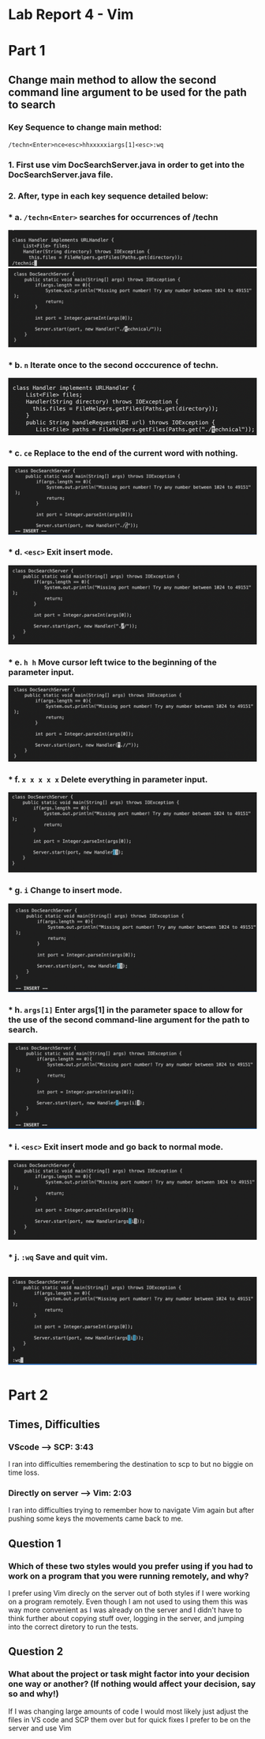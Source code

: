# Lab Report 4 - Vim

# Part 1
## Change main method to allow the second command line argument to be used for the path to search

### Key Sequence to change main method:
`/techn<Enter>nce<esc>hhxxxxxiargs[1]<esc>:wq`

### 1. First use vim DocSearchServer.java in order to get into the DocSearchServer.java file.
### 2. After, type in each key sequence detailed below:

### * a. `/techn<Enter>` **searches for occurrences of /techn**
![Step1](Lab4-img/Lab4.1.png)
![Step1.1](Lab4-img/Lab4.1.1.png) 

### * b. `n` **Iterate once to the second occcurence of techn.**
![Step2](Lab4-img/Lab4.2.png)

### * c. `ce` **Replace to the end of the current word with nothing.**
 ![Step3](Lab4-img/Lab4.3.png)

### * d. `<esc>` **Exit insert mode.**
 ![Step4](Lab4-img/Lab4.4.png)

### * e. `h h` **Move cursor left twice to the beginning of the parameter input.**
 ![Step5](Lab4-img/Lab4.5.png)



### * f. `x x x x x` **Delete everything in parameter input.**
 ![Step6](Lab4-img/Lab4.6.png)


### * g. `i` **Change to insert mode.**
 ![Step7](Lab4-img/Lab4.7.png)

### * h. `args[1]` **Enter args[1] in the parameter space to allow for the use of the second command-line argument for the path to search.**
 ![Step8](Lab4-img/Lab4.8.png)

### * i. `<esc>` **Exit insert mode and go back to normal mode.**
 ![Step9](Lab4-img/Lab4.9.png)

### * j. `:wq` **Save and quit vim.**
 ![Step10](Lab4-img/Lab4.10.png)
---

# Part 2

## Times, Difficulties
### VScode --> SCP: 3:43
I ran into difficulties remembering the destination to scp to but no biggie on time loss. 

### Directly on server --> Vim: 2:03
I ran into difficulties trying to remember how to navigate Vim again but after pushing some keys the movements came back to me.


## Question 1
### Which of these two styles would you prefer using if you had to work on a program that you were running remotely, and why?

I prefer using Vim direcly on the server out of both styles if I were working on a program remotely. Even though I am not used to using them this was way more convenient as I was already on the server and I didn't have to think further about copying stuff over, logging in the server, and jumping into the correct diretory to run the tests.

## Question 2
### What about the project or task might factor into your decision one way or another? (If nothing would affect your decision, say so and why!)

 If I was changing large amounts of code I would most likely just adjust the files in VS code and SCP them over but for quick fixes I prefer to be on the server and use Vim